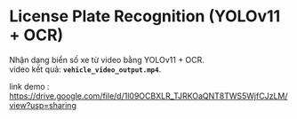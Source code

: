 # License Plate Recognition (YOLOv11 + OCR)

Nhận dạng biển số xe từ video bằng YOLOv11 + OCR.  
video kết quả: **`vehicle_video_output.mp4`**.

link demo : https://drive.google.com/file/d/1l09OCBXLR_TJRKOaQNT8TWS5WjfCJzLM/view?usp=sharing
